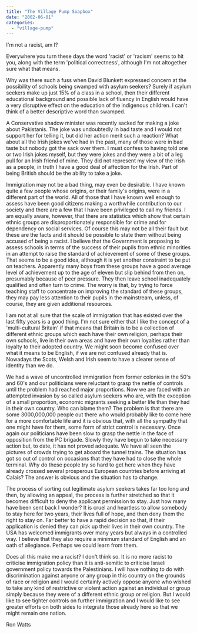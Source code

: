 ```yaml
---
title: "The Village Pump Soapbox"
date: "2002-06-01"
categories: 
  - "village-pump"
---
```


I'm not a racist, am I?

Everywhere you turn these days the word 'racist' or 'racism' seems to hit you, along with the term 'political correctness', although I'm not altogether sure what that means.

Why was there such a fuss when David Blunkett expressed concern at the possibility of schools being swamped with asylum seekers? Surely if asylum seekers make up just 15% of a class in a school, then their different educational background and possible lack of fluency in English would have a very disruptive effect on the education of the indigenous children. I can't think of a better descriptive word than swamped.

A Conservative shadow minister was recently sacked for making a joke about Pakistanis. The joke was undoubtedly in bad taste and I would not support her for telling it, but did her action merit such a reaction? What about all the Irish jokes we've had in the past, many of those were in bad taste but nobody got the sack over them. I must confess to having told one or two Irish jokes myself, but they were jokes and they were a bit of a leg pull for an Irish friend of mine. They did not represent my view of the Irish as a people, in truth I have a good deal of affection for the Irish. Part of being British should be the ability to take a joke.

Immigration may not be a bad thing, may even be desirable. I have known quite a few people whose origins, or their family's origins, were in a different part of the world. All of those that I have known well enough to assess have been good citizens making a worthwhile contribution to our society and there are a few that I have been privileged to call my friends. I am equally aware, however, that there are statistics which show that certain ethnic groups are disproportionately responsible for crime and for dependency on social services. Of course this may not be all their fault but these are the facts and it should be possible to state them without being accused of being a racist. I believe that the Government is proposing to assess schools in terms of the success of their pupils from ethnic minorities in an attempt to raise the standard of achievement of some of these groups. That seems to be a good idea, although it is yet another constraint to be put on teachers. Apparently many boys from these groups have a good average level of achievement up to the age of eleven but slip behind from then on, presumably because of peer pressure. They then leave school inadequately qualified and often turn to crime. The worry is that, by trying to force teaching staff to concentrate on improving the standard of these groups, they may pay less attention to their pupils in the mainstream, unless, of course, they are given additional resources.

I am not at all sure that the scale of immigration that has existed over the last fifty years is a good thing. I'm not sure either that I like the concept of a 'multi-cultural Britain' if that means that Britain is to be a collection of different ethnic groups which each have their own religion, perhaps their own schools, live in their own areas and have their own loyalties rather than loyalty to their adopted country. We might soon become confused over what it means to be English, if we are not confused already that is. Nowadays the Scots, Welsh and Irish seem to have a clearer sense of identity than we do.

We had a wave of uncontrolled immigration from former colonies in the 50's and 60's and our politicians were reluctant to grasp the nettle of controls until the problem had reached major proportions. Now we are faced with an attempted invasion by so called asylum seekers who are, with the exception of a small proportion, economic migrants seeking a better life than they had in their own country. Who can blame them? The problem is that there are some 3000,000,000 people out there who would probably like to come here for a more comfortable life and it is obvious that, with all the sympathy that one might have for them, some form of strict control is necessary. Once again our politicians have been slow to grasp the nettle in the face of opposition from the PC brigade. Slowly they have begun to take necessary action but, to date, it has not proved adequate. We have all seen the pictures of crowds trying to get aboard the tunnel trains. The situation has got so out of control on occasions that they have had to close the whole terminal. Why do these people try so hard to get here when they have already crossed several prosperous European countries before arriving at Calais? The answer is obvious and the situation has to change.

The process of sorting out legitimate asylum seekers takes far too long and then, by allowing an appeal, the process is further stretched so that it becomes difficult to deny the applicant permission to stay. Just how many have been sent back I wonder? It is cruel and heartless to allow somebody to stay here for two years, their lives full of hope, and then deny them the right to stay on. Far better to have a rapid decision so that, if their application is denied they can pick up their lives in their own country. The USA has welcomed immigrants over many years but always in a controlled way. I believe that they also require a minimum standard of English and an oath of allegiance. Perhaps we could learn from them.

Does all this make me a racist? I don't think so. It is no more racist to criticise immigration policy than it is anti-semitic to criticise Israeli government policy towards the Palestinians. I will have nothing to do with discrimination against anyone or any group in this country on the grounds of race or religion and I would certainly actively oppose anyone who wished to take any kind of restrictive or violent action against an individual or group simply because they were of a different ethnic group or religion. But I would like to see tighter controls on further immigration and I would like to see greater efforts on both sides to integrate those already here so that we might remain one nation.

Ron Watts
